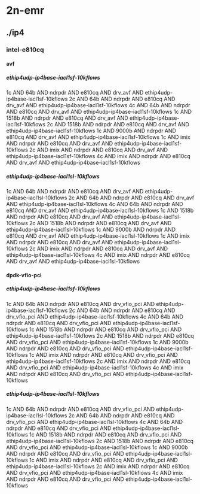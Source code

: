 # 2n-emr
## ./ip4
### intel-e810cq
#### avf
##### ethip4udp-ip4base-iacl1sf-10kflows
1c AND 64b AND ndrpdr AND e810cq AND drv_avf AND ethip4udp-ip4base-iacl1sf-10kflows
2c AND 64b AND ndrpdr AND e810cq AND drv_avf AND ethip4udp-ip4base-iacl1sf-10kflows
4c AND 64b AND ndrpdr AND e810cq AND drv_avf AND ethip4udp-ip4base-iacl1sf-10kflows
1c AND 1518b AND ndrpdr AND e810cq AND drv_avf AND ethip4udp-ip4base-iacl1sf-10kflows
2c AND 1518b AND ndrpdr AND e810cq AND drv_avf AND ethip4udp-ip4base-iacl1sf-10kflows
1c AND 9000b AND ndrpdr AND e810cq AND drv_avf AND ethip4udp-ip4base-iacl1sf-10kflows
1c AND imix AND ndrpdr AND e810cq AND drv_avf AND ethip4udp-ip4base-iacl1sf-10kflows
2c AND imix AND ndrpdr AND e810cq AND drv_avf AND ethip4udp-ip4base-iacl1sf-10kflows
4c AND imix AND ndrpdr AND e810cq AND drv_avf AND ethip4udp-ip4base-iacl1sf-10kflows
##### ethip4udp-ip4base-iacl1sl-10kflows
1c AND 64b AND ndrpdr AND e810cq AND drv_avf AND ethip4udp-ip4base-iacl1sl-10kflows
2c AND 64b AND ndrpdr AND e810cq AND drv_avf AND ethip4udp-ip4base-iacl1sl-10kflows
4c AND 64b AND ndrpdr AND e810cq AND drv_avf AND ethip4udp-ip4base-iacl1sl-10kflows
1c AND 1518b AND ndrpdr AND e810cq AND drv_avf AND ethip4udp-ip4base-iacl1sl-10kflows
2c AND 1518b AND ndrpdr AND e810cq AND drv_avf AND ethip4udp-ip4base-iacl1sl-10kflows
1c AND 9000b AND ndrpdr AND e810cq AND drv_avf AND ethip4udp-ip4base-iacl1sl-10kflows
1c AND imix AND ndrpdr AND e810cq AND drv_avf AND ethip4udp-ip4base-iacl1sl-10kflows
2c AND imix AND ndrpdr AND e810cq AND drv_avf AND ethip4udp-ip4base-iacl1sl-10kflows
4c AND imix AND ndrpdr AND e810cq AND drv_avf AND ethip4udp-ip4base-iacl1sl-10kflows
#### dpdk-vfio-pci
##### ethip4udp-ip4base-iacl1sf-10kflows
1c AND 64b AND ndrpdr AND e810cq AND drv_vfio_pci AND ethip4udp-ip4base-iacl1sf-10kflows
2c AND 64b AND ndrpdr AND e810cq AND drv_vfio_pci AND ethip4udp-ip4base-iacl1sf-10kflows
4c AND 64b AND ndrpdr AND e810cq AND drv_vfio_pci AND ethip4udp-ip4base-iacl1sf-10kflows
1c AND 1518b AND ndrpdr AND e810cq AND drv_vfio_pci AND ethip4udp-ip4base-iacl1sf-10kflows
2c AND 1518b AND ndrpdr AND e810cq AND drv_vfio_pci AND ethip4udp-ip4base-iacl1sf-10kflows
1c AND 9000b AND ndrpdr AND e810cq AND drv_vfio_pci AND ethip4udp-ip4base-iacl1sf-10kflows
1c AND imix AND ndrpdr AND e810cq AND drv_vfio_pci AND ethip4udp-ip4base-iacl1sf-10kflows
2c AND imix AND ndrpdr AND e810cq AND drv_vfio_pci AND ethip4udp-ip4base-iacl1sf-10kflows
4c AND imix AND ndrpdr AND e810cq AND drv_vfio_pci AND ethip4udp-ip4base-iacl1sf-10kflows
##### ethip4udp-ip4base-iacl1sl-10kflows
1c AND 64b AND ndrpdr AND e810cq AND drv_vfio_pci AND ethip4udp-ip4base-iacl1sl-10kflows
2c AND 64b AND ndrpdr AND e810cq AND drv_vfio_pci AND ethip4udp-ip4base-iacl1sl-10kflows
4c AND 64b AND ndrpdr AND e810cq AND drv_vfio_pci AND ethip4udp-ip4base-iacl1sl-10kflows
1c AND 1518b AND ndrpdr AND e810cq AND drv_vfio_pci AND ethip4udp-ip4base-iacl1sl-10kflows
2c AND 1518b AND ndrpdr AND e810cq AND drv_vfio_pci AND ethip4udp-ip4base-iacl1sl-10kflows
1c AND 9000b AND ndrpdr AND e810cq AND drv_vfio_pci AND ethip4udp-ip4base-iacl1sl-10kflows
1c AND imix AND ndrpdr AND e810cq AND drv_vfio_pci AND ethip4udp-ip4base-iacl1sl-10kflows
2c AND imix AND ndrpdr AND e810cq AND drv_vfio_pci AND ethip4udp-ip4base-iacl1sl-10kflows
4c AND imix AND ndrpdr AND e810cq AND drv_vfio_pci AND ethip4udp-ip4base-iacl1sl-10kflows